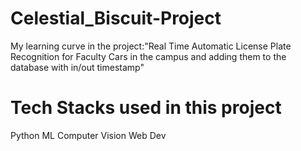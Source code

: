 # Celestial_Biscuit-Project
My learning curve in the project:"Real Time Automatic License Plate Recognition for Faculty Cars in the campus and adding them to the database with in/out timestamp"

# Tech Stacks used in this project
Python
ML
Computer Vision 
Web Dev
